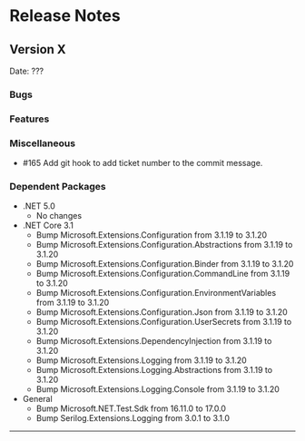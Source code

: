 # Release Notes

## Version X

Date: ???

### Bugs

### Features

### Miscellaneous

 - #165 Add git hook to add ticket number to the commit message.

### Dependent Packages

- .NET 5.0
  - No changes
- .NET Core 3.1
  - Bump Microsoft.Extensions.Configuration from 3.1.19 to 3.1.20
  - Bump Microsoft.Extensions.Configuration.Abstractions from 3.1.19 to 3.1.20
  - Bump Microsoft.Extensions.Configuration.Binder from 3.1.19 to 3.1.20
  - Bump Microsoft.Extensions.Configuration.CommandLine from 3.1.19 to 3.1.20
  - Bump Microsoft.Extensions.Configuration.EnvironmentVariables from 3.1.19 to 3.1.20
  - Bump Microsoft.Extensions.Configuration.Json from 3.1.19 to 3.1.20
  - Bump Microsoft.Extensions.Configuration.UserSecrets from 3.1.19 to 3.1.20
  - Bump Microsoft.Extensions.DependencyInjection from 3.1.19 to 3.1.20
  - Bump Microsoft.Extensions.Logging from 3.1.19 to 3.1.20
  - Bump Microsoft.Extensions.Logging.Abstractions from 3.1.19 to 3.1.20
  - Bump Microsoft.Extensions.Logging.Console from 3.1.19 to 3.1.20
- General
  - Bump Microsoft.NET.Test.Sdk from 16.11.0 to 17.0.0
  - Bump Serilog.Extensions.Logging from 3.0.1 to 3.1.0

---


